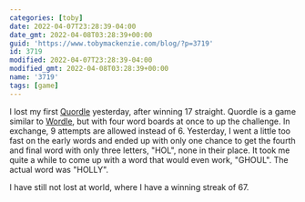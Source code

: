 ```yaml
---
categories: [toby]
date: 2022-04-07T23:28:39-04:00
date_gmt: 2022-04-08T03:28:39+00:00
guid: 'https://www.tobymackenzie.com/blog/?p=3719'
id: 3719
modified: 2022-04-07T23:28:39-04:00
modified_gmt: 2022-04-08T03:28:39+00:00
name: '3719'
tags: [game]
---
```


I lost my first [Quordle](https://quordle.com) yesterday, after winning 17 straight.<!--more-->  Quordle is a game similar to [Wordle](https://www.nytimes.com/games/wordle/index.html), but with four word boards at once to up the challenge.  In exchange, 9 attempts are allowed instead of 6.  Yesterday, I went a little too fast on the early words and ended up with only one chance to get the fourth and final word with only three letters, "HOL", none in their place.  It took me quite a while to come up with a word that would even work, "GHOUL".  The actual word was "HOLLY".

I have still not lost at world, where I have a winning streak of 67.
